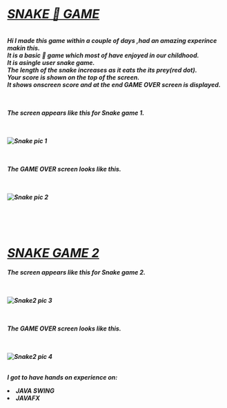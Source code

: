 <h1><u><i><b>SNAKE  🐍  GAME</u></h1>

<br><b>Hi I made this game within a couple of days ,had an amazing experince makin this.
<br>It is a basic 🐍 game which most of have enjoyed in our childhood.
<br>It is asingle user snake game.
<br>The length of the snake increases as it eats the its prey(red dot).
<br>Your score is shown on the top of the screen.
<br>It shows onscreen score and at the end <b><b>GAME OVER</b> </b>screen is displayed.

<br><br>The screen appears like this for Snake game 1.


<br><br>
  ![Snake pic 1](https://user-images.githubusercontent.com/114929285/214915362-95f610b3-6f11-4901-b344-09370a4b7a8a.jpg)


<br><br>The GAME OVER screen looks like this.

<br><br>
  ![Snake pic 2](https://user-images.githubusercontent.com/114929285/214914716-8ddea257-2bc2-4932-90c1-866aa91ae6ed.png)<br>


<br><br><br><h1><u>SNAKE GAME 2</u></h1>

The screen appears like this for Snake game 2.

<br><br>
  ![Snake2 pic 3](https://user-images.githubusercontent.com/114929285/214916373-666d444b-5dfe-4112-9d7d-faf673a5a171.jpg)

<br><br>The GAME OVER screen looks like this.

<br><br>
  ![Snake2 pic 4](https://user-images.githubusercontent.com/114929285/214916473-7c97f619-e360-41bf-a3d4-eef1e5c1bf15.jpg)


<br>I got to have hands on experience on:

<li>JAVA SWING

<li>JAVAFX



